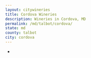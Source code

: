 ```yaml
---
layout: citywineries
title: Cordova Wineries
description: Wineries in Cordova, MD
permalink: /md/talbot/cordova/
state: md
county: talbot
city: cordova
---
```

-

